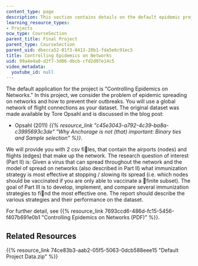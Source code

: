 ```yaml
---
content_type: page
description: This section contains details on the default epidemic project.
learning_resource_types:
- Projects
ocw_type: CourseSection
parent_title: Final Project
parent_type: CourseSection
parent_uid: dbecca52-01f3-8413-20b1-fda5e6c91ec5
title: Controlling Epidemics on Networks
uid: 99a4e4a0-d2f7-3d06-dbcb-cfd2d07e14c5
video_metadata:
  youtube_id: null
---
```


The default application for the project is "Controlling Epidemics on Networks." In this project, we consider the problem of epidemic spreading on networks and how to prevent their outbreaks. You will use a global network of flight connections as your dataset. The original dataset was made available by Tore Opsahl and is discussed in the blog post:

*   Opsahl (2011) _{{% resource_link "c45e3043-a792-4c39-ba8a-c3995693c3de" "Why Anchorage is not (that) important: Binary ties and Sample selection" %}}_. 

We will provide you with 2 csv files, that contain the airports (nodes) and flights (edges) that make up the network. The research question of interest (Part II) is: Given a virus that can spread throughout the network and the model of spread on networks (also described in Part II) what immunization strategy is most effective at stopping / slowing its spread (i.e. which nodes should be vaccinated if you are only able to vaccinate a finite subset). The goal of Part III is to develop, implement, and compare several immunization strategies to find the most effective one. The report should describe the various strategies and their performance on the dataset.

For further detail, see {{% resource_link 7693ccd6-486d-fc15-5456-f407b691e0b1 "Controlling Epidemics on Networks (PDF)" %}}.

Related Resources
-----------------

{{% resource_link 74ce83b3-aab2-05f5-5063-0dcb588eee15 "Default Project Data.zip" %}}